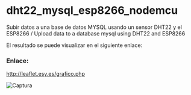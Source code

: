 # dht22_mysql_esp8266_nodemcu
Subir datos a una base de datos MYSQL usando un sensor DHT22 y el ESP8266 / Upload data to a database mysql using DHT22 and ESP8266

El resultado se puede visualizar en el siguiente enlace:

### Enlace:

http://leaflet.esy.es/grafico.php

![Captura](http://shroomeater.github.io/dht22_mysql_esp8266_nodemcu/graficophp.jpg)
